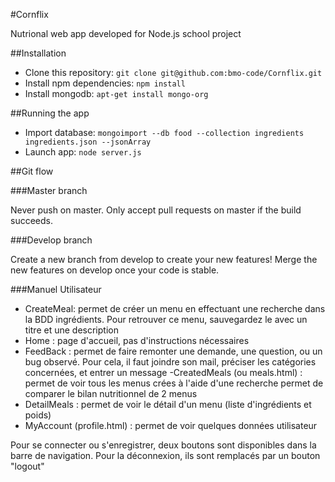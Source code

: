 #Cornflix

Nutrional web app developed for Node.js school project

##Installation

- Clone this repository:
`
git clone git@github.com:bmo-code/Cornflix.git
`   
- Install npm dependencies:
`
npm install
`
- Install mongodb:
`
apt-get install mongo-org
`

##Running the app

- Import database: 
`
mongoimport --db food --collection ingredients ingredients.json --jsonArray
`
- Launch app:
`
node server.js
`

##Git flow

###Master branch

Never push on master. Only accept pull requests on master if the build succeeds.

###Develop branch

Create a new branch from develop to create your new features! Merge the new features on develop once your code is stable.

###Manuel Utilisateur 

- CreateMeal: permet de créer un menu en effectuant une recherche dans la BDD ingrédients. Pour retrouver ce menu, sauvegardez le avec un titre et une description
- Home : page d'accueil, pas d'instructions nécessaires
- FeedBack : permet de faire remonter une demande, une question, ou un bug observé. Pour cela, il faut joindre son mail, préciser les catégories concernées, et entrer un message
-CreatedMeals (ou meals.html) : permet de voir tous les menus crées à l'aide d'une recherche permet de comparer le bilan nutritionnel de 2 menus
- DetailMeals : permet de voir le détail d'un menu (liste d'ingrédients et poids)
- MyAccount (profile.html) : permet de voir quelques données utilisateur

Pour se connecter ou s'enregistrer, deux boutons sont disponibles dans la barre de navigation. Pour la déconnexion, ils sont remplacés par un bouton "logout"
